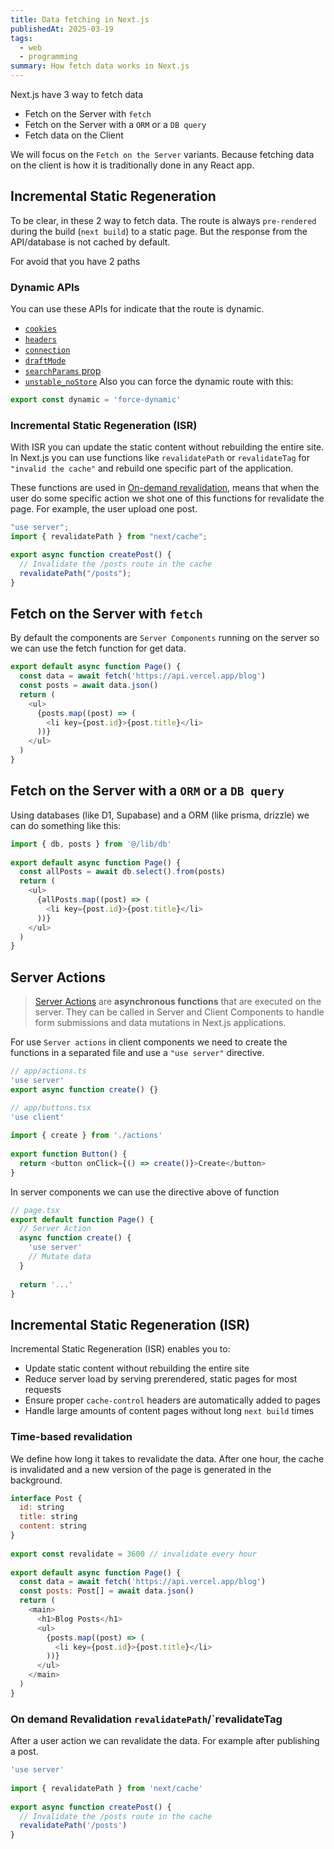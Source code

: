 ```yaml
---
title: Data fetching in Next.js
publishedAt: 2025-03-19
tags:
  - web
  - programming
summary: How fetch data works in Next.js
---
```

Next.js have 3 way to fetch data
 - Fetch on the Server with `fetch`
 - Fetch on the Server with a `ORM` or a `DB query`
 - Fetch data on the Client

We will focus on the `Fetch on the Server` variants. Because fetching data on the client is how it is traditionally done in any React app.

## Incremental Static Regeneration
To be clear, in these 2 way to fetch data. The route is always `pre-rendered` during the build (`next build`) to a static page. But the response from the API/database is not cached by default.

For avoid that you have 2 paths
### Dynamic APIs
You can use these APIs for indicate that the route is dynamic.
- [`cookies`](https://nextjs.org/docs/app/api-reference/functions/cookies)
- [`headers`](https://nextjs.org/docs/app/api-reference/functions/headers)
- [`connection`](https://nextjs.org/docs/app/api-reference/functions/connection)
- [`draftMode`](https://nextjs.org/docs/app/api-reference/functions/draft-mode)
- [`searchParams` prop](https://nextjs.org/docs/app/api-reference/file-conventions/page#searchparams-optional)
- [`unstable_noStore`](https://nextjs.org/docs/app/api-reference/functions/unstable_noStore)
Also you can force the dynamic route with this:
```js
export const dynamic = 'force-dynamic'
```

### Incremental Static Regeneration (ISR)
With ISR you can update the static content without rebuilding the entire site. In Next.js you can use functions like `revalidatePath` or `revalidateTag` for `"invalid the cache"` and rebuild one specific part of the application. 

These functions are used in [On-demand revalidation](https://nextjs.org/docs/app/building-your-application/data-fetching/incremental-static-regeneration#on-demand-revalidation-with-revalidatepath), means that when the user do some specific action we shot one of this functions for revalidate the page. For example, the user upload one post.
```js
"use server";
import { revalidatePath } from "next/cache";

export async function createPost() {
  // Invalidate the /posts route in the cache
  revalidatePath("/posts");
}
```

## Fetch on the Server with `fetch`
By default the components are `Server Components` running on the server so we can use the fetch function for get data.
```js
export default async function Page() {
  const data = await fetch('https://api.vercel.app/blog')
  const posts = await data.json()
  return (
    <ul>
      {posts.map((post) => (
        <li key={post.id}>{post.title}</li>
      ))}
    </ul>
  )
}
```

## Fetch on the Server with a `ORM` or a `DB query`
Using databases (like D1, Supabase) and a ORM (like prisma, drizzle) we can do something like  this:
```js
import { db, posts } from '@/lib/db'
 
export default async function Page() {
  const allPosts = await db.select().from(posts)
  return (
    <ul>
      {allPosts.map((post) => (
        <li key={post.id}>{post.title}</li>
      ))}
    </ul>
  )
}
```

## Server Actions

> [Server Actions](https://react.dev/reference/rsc/server-actions) are **asynchronous functions** that are executed on the server. They can be called in Server and Client Components to handle form submissions and data mutations in Next.js applications.

For use `Server actions` in client components we need to create the functions in a separated file and use a `"use server"` directive.
```js
// app/actions.ts
'use server' 
export async function create() {}
```
```js
// app/buttons.tsx
'use client'
 
import { create } from './actions'
 
export function Button() {
  return <button onClick={() => create()}>Create</button>
}
```

In server components we can use the directive above of function
```js
// page.tsx
export default function Page() {
  // Server Action
  async function create() {
    'use server'
    // Mutate data
  }
 
  return '...'
}
```

## Incremental Static Regeneration (ISR)
Incremental Static Regeneration (ISR) enables you to:
- Update static content without rebuilding the entire site
- Reduce server load by serving prerendered, static pages for most requests
- Ensure proper `cache-control` headers are automatically added to pages
- Handle large amounts of content pages without long `next build` times

### Time-based revalidation
We define how long it takes to revalidate the data.
After one hour, the cache is invalidated and a new version of the page is generated in the background.
```js
interface Post {
  id: string
  title: string
  content: string
}
 
export const revalidate = 3600 // invalidate every hour
 
export default async function Page() {
  const data = await fetch('https://api.vercel.app/blog')
  const posts: Post[] = await data.json()
  return (
    <main>
      <h1>Blog Posts</h1>
      <ul>
        {posts.map((post) => (
          <li key={post.id}>{post.title}</li>
        ))}
      </ul>
    </main>
  )
}
```

### On demand Revalidation `revalidatePath`/`revalidateTag
After a user action we can revalidate the data. For example after publishing a post.
```js
'use server'
 
import { revalidatePath } from 'next/cache'
 
export async function createPost() {
  // Invalidate the /posts route in the cache
  revalidatePath('/posts')
}
```
